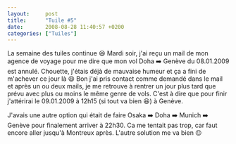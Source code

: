 ```yaml
---
layout:     post
title:      "Tuile #5"
date:       2008-08-28 11:40:57 +0200
categories: ["Tuiles"]
---
```


La semaine des tuiles continue :laughing: Mardi soir, j'ai reçu un mail de mon agence de voyage pour me dire que mon vol
Doha :arrow_right: Genève du 08.01.2009 est annulé. Chouette, j'étais déjà de mauvaise humeur et ça a fini de m'achever 
ce jour là :laughing: Bon j'ai pris contact comme demandé dans le mail et après un ou deux mails, je me retrouve à 
rentrer un jour plus tard que prévu avec plus ou moins le même genre de vols. C'est à dire que pour finir j'attérirai le
09.01.2009 à 12h15 (si tout va bien :laughing:) à Genève.

J'avais une autre option qui était de faire Osaka :arrow_right: Doha :arrow_right: Munich :arrow_right: Genève 
pour finalement arriver à 22h30. Ca me tentait pas trop, car faut encore aller jusqu'à Montreux après. L'autre solution 
me va bien :wink: